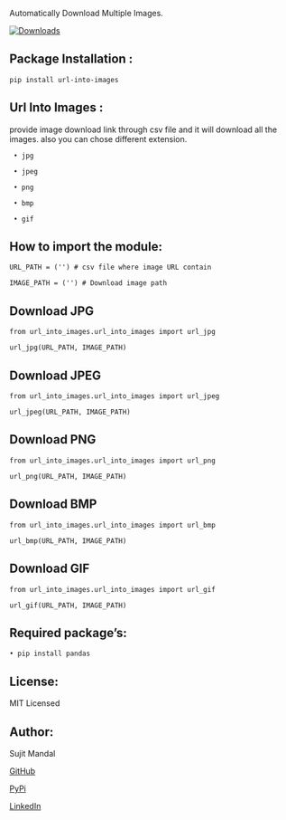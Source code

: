 Automatically  Download Multiple Images.

[![Downloads](https://pepy.tech/badge/url-into-images)](https://pepy.tech/project/url-into-images)

## Package Installation : 
```
pip install url-into-images
```
## Url Into Images :
provide image download link through csv file and it will download all the images. also you can chose different extension.
```
 • jpg

 • jpeg

 • png

 • bmp

 • gif
```
## How to import the module:
```
URL_PATH = ('') # csv file where image URL contain

IMAGE_PATH = ('') # Download image path
```
## Download JPG
```
from url_into_images.url_into_images import url_jpg

url_jpg(URL_PATH, IMAGE_PATH)
```
## Download JPEG
```
from url_into_images.url_into_images import url_jpeg

url_jpeg(URL_PATH, IMAGE_PATH)
```
## Download PNG
```
from url_into_images.url_into_images import url_png

url_png(URL_PATH, IMAGE_PATH)
```
## Download BMP
```
from url_into_images.url_into_images import url_bmp

url_bmp(URL_PATH, IMAGE_PATH)
```
## Download GIF
```
from url_into_images.url_into_images import url_gif

url_gif(URL_PATH, IMAGE_PATH)
```

## Required package’s:
```
• pip install pandas
```
## License:
MIT Licensed

## Author:
Sujit Mandal

[GitHub](https://github.com/sujitmandal)

[PyPi](https://pypi.org/user/sujitmandal/)

[LinkedIn](https://www.linkedin.com/in/sujit-mandal-91215013a/)
